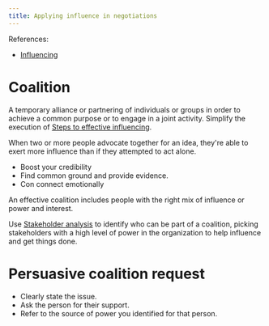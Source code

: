 ```yaml
---
title: Applying influence in negotiations
---
```

References:
- [Influencing](project-execution/effective-teams/influencing.md)

# Coalition
A temporary alliance or partnering of individuals or groups in order to achieve a common purpose or to engage in a joint activity. 
Simplify the execution of [Steps to effective influencing](project-execution/effective-teams/steps-to-effective-influencing.md).

When two or more people advocate together for an idea, they're able to exert more influence than if they attempted to act alone. 

- Boost your credibility
- Find common ground and provide evidence.
- Con connect emotionally

An effective coalition includes people with the right mix of influence or power and interest.

Use [Stakeholder analysis](project-initiation/stakeholder-analysis/stakeholder-analysis.md) to identify who can be part of a coalition, picking stakeholders with a high level of power in the organization to help influence and get things done.

# Persuasive coalition request
- Clearly state the issue.
- Ask the person for their support. 
- Refer to the source of power you identified for that person. 